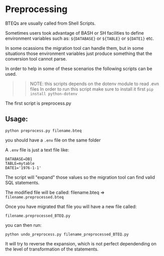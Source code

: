 # Preprocessing

BTEQs are usually called from Shell Scripts.

Sometimes users took advantage of BASH or SH facilities to define environment variables such as:
`${DATABASE}` or `${TABLE}` or `${DATE1}` etc.

In some ocassions the migration tool can handle them,
but in some situations those environment variables just produce something that the conversion tool cannot parse.

In order to help in some of these scenarios the following scripts can be used.
>> NOTE: this scripts depends on the dotenv module to read .evn files
>> In order to run this script make sure to install it first
>> `pip install python-dotenv`

The first script is preprocess.py

## Usage:

```
python preprocess.py filename.bteq
```

you should have a `.env` file on the same folder

A `.env` file is just a text file like:

```
DATABASE=DB1
TABLE=mytable
DATE1='1976-1-1'
```

The script will "expand" those values so the migration tool can find valid SQL statements.

The modified file will be called: filename.bteq => `filename.preprocessed.bteq`

Once you have migrated that file you will have a new file called:

`filename.preprocessed_BTEQ.py`

you can then run:

```
python undo_preprocess.py filename_preprocessed_BTEQ.py
```

It will try to reverse the expansion, which is not perfect dependending on the level of transformation of the statements.

